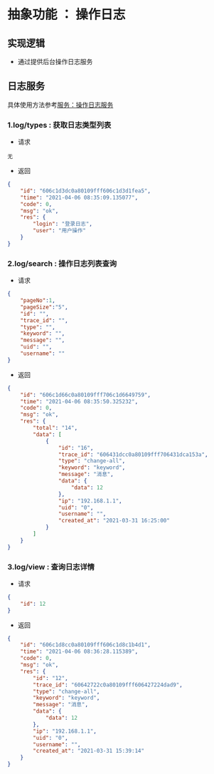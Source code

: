 
# 抽象功能 ： 操作日志

## 实现逻辑
- 通过提供后台操作日志服务


## 日志服务
具体使用方法参考[服务：操作日志服务](../services/OperateLogService.md)

### 1.log/types : 获取日志类型列表
- 请求

```
无
```

- 返回

```json
{
    "id": "606c1d3dc0a80109fff606c1d3d1fea5",
    "time": "2021-04-06 08:35:09.135077",
    "code": 0,
    "msg": "ok",
    "res": {
        "login": "登录日志",
        "user": "用户操作"
    }
}
```

### 2.log/search : 操作日志列表查询
- 请求

```json
{
    "pageNo":1,
    "pageSize":"5",
    "id": "",
    "trace_id": "",
    "type": "",
    "keyword": "",
    "message": "",
    "uid": "",
    "username": ""
}
```

- 返回

```json
{
    "id": "606c1d66c0a80109fff706c1d6649759",
    "time": "2021-04-06 08:35:50.325232",
    "code": 0,
    "msg": "ok",
    "res": {
        "total": "14",
        "data": [
            {
                "id": "16",
                "trace_id": "606431dcc0a80109fff706431dca153a",
                "type": "change-all",
                "keyword": "keyword",
                "message": "消息",
                "data": {
                    "data": 12
                },
                "ip": "192.168.1.1",
                "uid": "0",
                "username": "",
                "created_at": "2021-03-31 16:25:00"
            }
        ]
    }
}
```


### 3.log/view : 查询日志详情
- 请求

```json
{
    "id": 12
}
```

- 返回

```json
{
    "id": "606c1d8cc0a80109fff606c1d8c1b4d1",
    "time": "2021-04-06 08:36:28.115389",
    "code": 0,
    "msg": "ok",
    "res": {
        "id": "12",
        "trace_id": "60642722c0a80109fff606427224dad9",
        "type": "change-all",
        "keyword": "keyword",
        "message": "消息",
        "data": {
            "data": 12
        },
        "ip": "192.168.1.1",
        "uid": "0",
        "username": "",
        "created_at": "2021-03-31 15:39:14"
    }
}
```